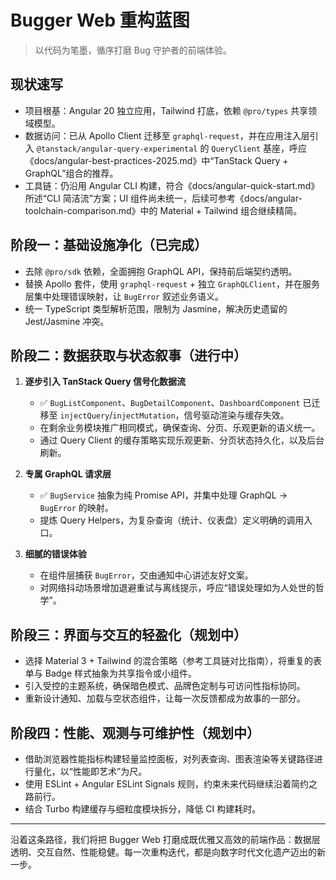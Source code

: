 # Bugger Web 重构蓝图

> 以代码为笔墨，循序打磨 Bug 守护者的前端体验。

## 现状速写

- 项目根基：Angular 20 独立应用，Tailwind 打底，依赖 `@pro/types` 共享领域模型。
- 数据访问：已从 Apollo Client 迁移至 `graphql-request`，并在应用注入层引入 `@tanstack/angular-query-experimental` 的 `QueryClient` 基座，呼应《docs/angular-best-practices-2025.md》中“TanStack Query + GraphQL”组合的推荐。
- 工具链：仍沿用 Angular CLI 构建，符合《docs/angular-quick-start.md》所述“CLI 简洁流”方案；UI 组件尚未统一，后续可参考《docs/angular-toolchain-comparison.md》中的 Material + Tailwind 组合继续精简。

## 阶段一：基础设施净化（已完成）

- 去除 `@pro/sdk` 依赖，全面拥抱 GraphQL API，保持前后端契约透明。
- 替换 Apollo 套件，使用 `graphql-request` + 独立 `GraphQLClient`，并在服务层集中处理错误映射，让 `BugError` 叙述业务语义。
- 统一 TypeScript 类型解析范围，限制为 Jasmine，解决历史遗留的 Jest/Jasmine 冲突。

## 阶段二：数据获取与状态叙事（进行中）

1. **逐步引入 TanStack Query 信号化数据流**  
   - ✅ `BugListComponent`、`BugDetailComponent`、`DashboardComponent` 已迁移至 `injectQuery`/`injectMutation`，信号驱动渲染与缓存失效。  
   - 在剩余业务模块推广相同模式，确保查询、分页、乐观更新的语义统一。  
   - 通过 Query Client 的缓存策略实现乐观更新、分页状态持久化，以及后台刷新。

2. **专属 GraphQL 请求层**  
   - ✅ `BugService` 抽象为纯 Promise API，并集中处理 GraphQL → `BugError` 的映射。  
   - 提炼 Query Helpers，为复杂查询（统计、仪表盘）定义明确的调用入口。

3. **细腻的错误体验**  
   - 在组件层捕获 `BugError`，交由通知中心讲述友好文案。  
   - 对网络抖动场景增加退避重试与离线提示，呼应“错误处理如为人处世的哲学”。

## 阶段三：界面与交互的轻盈化（规划中）

- 选择 Material 3 + Tailwind 的混合策略（参考工具链对比指南），将重复的表单与 Badge 样式抽象为共享指令或小组件。
- 引入受控的主题系统，确保暗色模式、品牌色定制与可访问性指标协同。
- 重新设计通知、加载与空状态组件，让每一次反馈都成为故事的一部分。

## 阶段四：性能、观测与可维护性（规划中）

- 借助浏览器性能指标构建轻量监控面板，对列表查询、图表渲染等关键路径进行量化，以“性能即艺术”为尺。  
- 使用 ESLint + Angular ESLint Signals 规则，约束未来代码继续沿着简约之路前行。  
- 结合 Turbo 构建缓存与细粒度模块拆分，降低 CI 构建耗时。

---

沿着这条路径，我们将把 Bugger Web 打磨成既优雅又高效的前端作品：数据层透明、交互自然、性能稳健。每一次重构迭代，都是向数字时代文化遗产迈出的新一步。
